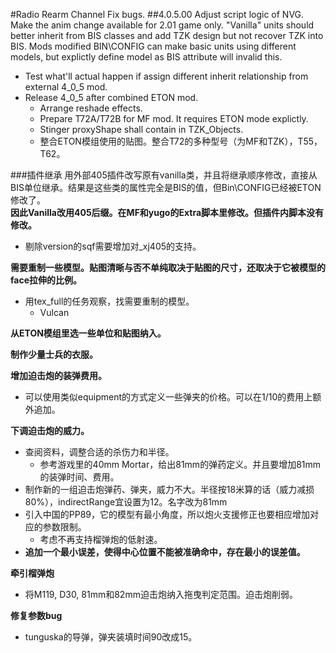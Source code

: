 #Radio Rearm Channel
Fix bugs.
##4.0.5.00
Adjust script logic of NVG.
Make the anim change available for 2.01 game only.
"Vanilla" units should better inherit from BIS classes and add TZK design but not recover TZK into BIS. Mods modified BIN\CONFIG can make basic units using different models, but explictly define model as BIS attribute will invalid this.
+ Test what'll actual happen if assign different inherit relationship from external 4_0_5 mod.
+ Release 4_0_5 after combined ETON mod.
	+ Arrange reshade effects.
	+ Prepare T72A/T72B for MF mod. It requires ETON mode explictly.
	+ Stinger proxyShape shall contain in TZK_Objects.
	+ 整合ETON模组使用的贴图。整合T72的多种型号（为MF和TZK），T55，T62。
	
###插件继承
用外部405插件改写原有vanilla类，并且将继承顺序修改，直接从BIS单位继承。结果是这些类的属性完全是BIS的值，但Bin\CONFIG已经被ETON修改了。  
**因此Vanilla改用405后缀。在MF和yugo的Extra脚本里修改。但插件内脚本没有修改。**
+ 剔除version的sqf需要增加对_xj405的支持。

**需要重制一些模型。贴图清晰与否不单纯取决于贴图的尺寸，还取决于它被模型的face拉伸的比例。**
+ 用tex_full的任务观察，找需要重制的模型。
	+ Vulcan

**从ETON模组里选一些单位和贴图纳入。**

**制作少量士兵的衣服。**

**增加迫击炮的装弹费用。**
+ 可以使用类似equipment的方式定义一些弹夹的价格。可以在1/10的费用上额外追加。

**下调迫击炮的威力。**
+ 查阅资料，调整合适的杀伤力和半径。
	+ 参考游戏里的40mm Mortar，给出81mm的弹药定义。并且要增加81mm的装弹时间、费用。
+ 制作新的一组迫击炮弹药、弹夹，威力不大。半径按18米算的话（威力减损80%），indirectRange宜设置为12。名字改为81mm
+ 引入中国的PP89，它的模型有最小角度，所以炮火支援修正也要相应增加对应的参数限制。
	+ 考虑不再支持榴弹炮的低射速。
+ **追加一个最小误差，使得中心位置不能被准确命中，存在最小的误差值。**

**牵引榴弹炮**
+ 将M119, D30, 81mm和82mm迫击炮纳入拖曳判定范围。迫击炮削弱。

**修复参数bug**
+ tunguska的导弹，弹夹装填时间90改成15。